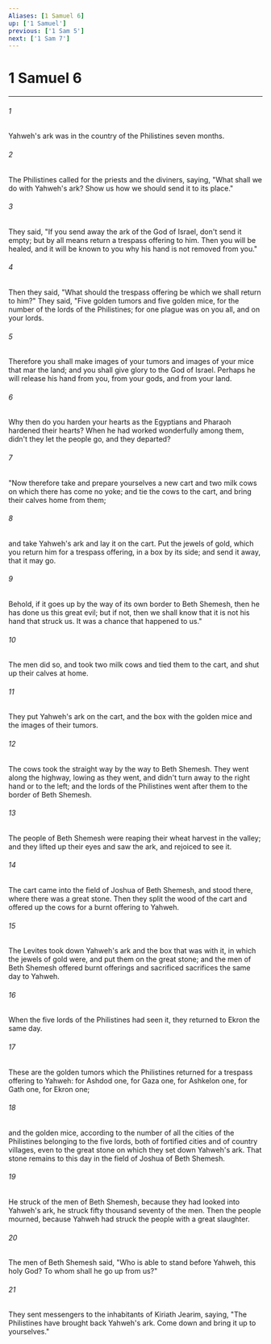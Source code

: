 ```yaml
---
Aliases: [1 Samuel 6]
up: ['1 Samuel']
previous: ['1 Sam 5']
next: ['1 Sam 7']
---
```

# 1 Samuel 6
***





###### 1 

Yahweh's ark was in the country of the Philistines seven months. 



###### 2 

The Philistines called for the priests and the diviners, saying, "What shall we do with Yahweh's ark? Show us how we should send it to its place." 



###### 3 

They said, "If you send away the ark of the God of Israel, don't send it empty; but by all means return a trespass offering to him. Then you will be healed, and it will be known to you why his hand is not removed from you." 



###### 4 

Then they said, "What should the trespass offering be which we shall return to him?" They said, "Five golden tumors and five golden mice, for the number of the lords of the Philistines; for one plague was on you all, and on your lords. 



###### 5 

Therefore you shall make images of your tumors and images of your mice that mar the land; and you shall give glory to the God of Israel. Perhaps he will release his hand from you, from your gods, and from your land. 



###### 6 

Why then do you harden your hearts as the Egyptians and Pharaoh hardened their hearts? When he had worked wonderfully among them, didn't they let the people go, and they departed? 



###### 7 

"Now therefore take and prepare yourselves a new cart and two milk cows on which there has come no yoke; and tie the cows to the cart, and bring their calves home from them; 



###### 8 

and take Yahweh's ark and lay it on the cart. Put the jewels of gold, which you return him for a trespass offering, in a box by its side; and send it away, that it may go. 



###### 9 

Behold, if it goes up by the way of its own border to Beth Shemesh, then he has done us this great evil; but if not, then we shall know that it is not his hand that struck us. It was a chance that happened to us." 



###### 10 

The men did so, and took two milk cows and tied them to the cart, and shut up their calves at home. 



###### 11 

They put Yahweh's ark on the cart, and the box with the golden mice and the images of their tumors. 



###### 12 

The cows took the straight way by the way to Beth Shemesh. They went along the highway, lowing as they went, and didn't turn away to the right hand or to the left; and the lords of the Philistines went after them to the border of Beth Shemesh. 



###### 13 

The people of Beth Shemesh were reaping their wheat harvest in the valley; and they lifted up their eyes and saw the ark, and rejoiced to see it. 



###### 14 

The cart came into the field of Joshua of Beth Shemesh, and stood there, where there was a great stone. Then they split the wood of the cart and offered up the cows for a burnt offering to Yahweh. 



###### 15 

The Levites took down Yahweh's ark and the box that was with it, in which the jewels of gold were, and put them on the great stone; and the men of Beth Shemesh offered burnt offerings and sacrificed sacrifices the same day to Yahweh. 



###### 16 

When the five lords of the Philistines had seen it, they returned to Ekron the same day. 



###### 17 

These are the golden tumors which the Philistines returned for a trespass offering to Yahweh: for Ashdod one, for Gaza one, for Ashkelon one, for Gath one, for Ekron one; 



###### 18 

and the golden mice, according to the number of all the cities of the Philistines belonging to the five lords, both of fortified cities and of country villages, even to the great stone on which they set down Yahweh's ark. That stone remains to this day in the field of Joshua of Beth Shemesh. 



###### 19 

He struck of the men of Beth Shemesh, because they had looked into Yahweh's ark, he struck fifty thousand seventy of the men. Then the people mourned, because Yahweh had struck the people with a great slaughter. 



###### 20 

The men of Beth Shemesh said, "Who is able to stand before Yahweh, this holy God? To whom shall he go up from us?" 



###### 21 

They sent messengers to the inhabitants of Kiriath Jearim, saying, "The Philistines have brought back Yahweh's ark. Come down and bring it up to yourselves."
